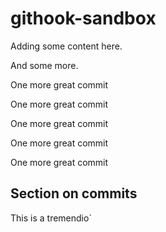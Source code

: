 # githook-sandbox

Adding some content here.

And some more.

One more great commit

One more great commit

One more great commit

One more great commit

One more great commit

## Section on commits

This is a tremendio`
